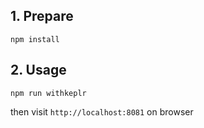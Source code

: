 ## 1. Prepare
```shell
npm install
```

## 2. Usage
```shell
npm run withkeplr
```

then visit `http://localhost:8081` on browser
